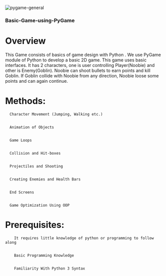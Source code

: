 ![pygame-general](https://user-images.githubusercontent.com/65151717/118398961-75959480-b678-11eb-890e-5094d2047f09.png)

<h3>Basic-Game-using-PyGame</h3>


<h1><b>Overview</b></h1>
This Game consists of basics of game design with Python . We use PyGame module of Python to develop a basic 2D game. This game uses basic interfaces. It has 2 characters, one is user controlling Player(Noobie) and other is Enemy(Goblin). Noobie can shoot bullets to earn points and kill Goblin. If Goblin collide with Noobie from any direction, Noobie loose some points and can again continue.


<h1><b>Methods:</b></h1>


      Character Movement (Jumping, Walking etc.)


      Animation of Objects


      Game Loops


      Collision and Hit-boxes


      Projectiles and Shooting


      Creating Enemies and Health Bars


      End Screens


      Game Optimization Using OOP
      

  
<h1><b>Prerequisites:</b></h1>


        It requires little knowledge of python or programming to follow along


        Basic Programming Knowledge


        Familiarity With Python 3 Syntax
